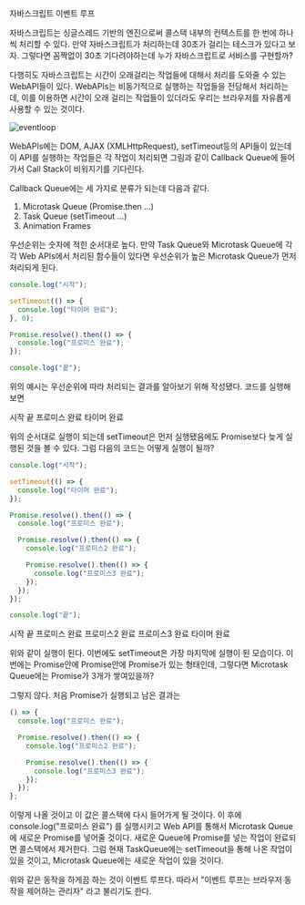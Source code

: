 자바스크립트 이벤트 루프

자바스크립트는 싱글스레드 기반의 엔진으로써 콜스택 내부의 컨텍스트를 한 번에 하나씩 처리할 수 있다.
만약 자바스크립트가 처리하는데 30초가 걸리는 테스크가 있다고 보자. 그렇다면 꼼짝없이 30초 기다려야하는데
누가 자바스크립트로 서비스를 구현할까?

다행히도 자바스크립트는 시간이 오래걸리는 작업들에 대해서 처리를 도와줄 수 있는 WebAPI들이 있다.
WebAPIs는 비동기적으로 실행하는 작업들을 전담해서 처리하는데, 이를 이용하면 시간이 오래 걸리는 작업들이 있더라도
우리는 브라우저를 자유롭게 사용할 수 있는 것이다.

![eventloop](https://kimkoungho.github.io/assets/images/posts/20181223/javascript_runtime_enviornment.jpeg)

WebAPIs에는 DOM, AJAX (XMLHttpRequest), setTimeout등의 API들이 있는데 이 API를 실행하는 작업들은
각 작업이 처리되면 그림과 같이 Callback Queue에 들어가서 Call Stack이 비워지기를 기다린다.

Callback Queue에는 세 가지로 분류가 되는데 다음과 같다.

1. Microtask Queue (Promise.then ...)
2. Task Queue (setTimeout ...)
3. Animation Frames

우선순위는 숫자에 적힌 순서대로 높다. 만약 Task Queue와 Microtask Queue에 각각 Web APIs에서 처리된 함수들이 있다면
우선순위가 높은 Microtask Queue가 먼저 처리되게 된다.

```js
console.log("시작");

setTimeout(() => {
  console.log("타이머 완료");
}, 0);

Promise.resolve().then(() => {
  console.log("프로미스 완료");
});

console.log("끝");
```

위의 예시는 우선순위에 따라 처리되는 결과를 알아보기 위해 작성됐다.
코드를 실행해보면

시작
끝
프로미스 완료
타이머 완료

위의 순서대로 실행이 되는데 setTimeout은 먼저 실행됐음에도 Promise보다 늦게 실행된 것을 볼 수 있다.
그럼 다음의 코드는 어떻게 실행이 될까?

```js
console.log("시작");

setTimeout(() => {
  console.log("타이머 완료");
});

Promise.resolve().then(() => {
  console.log("프로미스 완료");

  Promise.resolve().then(() => {
    console.log("프로미스2 완료");

    Promise.resolve().then(() => {
      console.log("프로미스3 완료");
    });
  });
});

console.log("끝");
```

시작
끝
프로미스 완료
프로미스2 완료
프로미스3 완료
타이머 완료

위와 같이 실행이 된다. 이번에도 setTimeout은 가장 마지막에 실행이 된 모습이다.
이번에는 Promise안에 Promise안에 Promise가 있는 형태인데, 그렇다면 Microtask Queue에는 Promise가 3개가 쌓여있을까?

그렇지 않다. 처음 Promise가 실행되고 남은 결과는

```js
() => {
  console.log("프로미스 완료");

  Promise.resolve().then(() => {
    console.log("프로미스2 완료");

    Promise.resolve().then(() => {
      console.log("프로미스3 완료");
    });
  });
};
```

이렇게 나올 것이고 이 값은 콜스택에 다시 들어가게 될 것이다. 이 후에 console.log("프로미스 완료") 를 실행시키고
Web API를 통해서 Microtask Queue에 새로운 Promise를 넣어줄 것이다. 새로운 Queue에 Promise를 넣는 작업이 완료되면 콜스택에서 제거한다.
그럼 현재 TaskQueue에는 setTimeout을 통해 나온 작업이 있을 것이고, Microtask Queue에는 새로운 작업이 있을 것이다.

위와 같은 동작을 하게끔 하는 것이 이벤트 루프다. 따라서 "이벤트 루프는 브라우저 동작을 제어하는 관리자" 라고 불리기도 한다.
